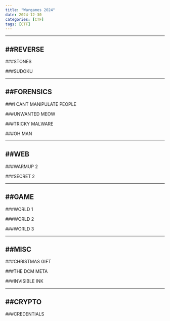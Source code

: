 ```yaml
---
title: "Wargames 2024"
date: 2024-12-30
categories: [CTF]
tags: [CTF]
---
```


-----------------------------------------------------------------------------------------------------------------------------------------------------------------------------------------------
##REVERSE
-----------------------------------------------------------------------------------------------------------------------------------------------------------------------------------------------

###STONES

###SUDOKU

-----------------------------------------------------------------------------------------------------------------------------------------------------------------------------------------------
##FORENSICS
-----------------------------------------------------------------------------------------------------------------------------------------------------------------------------------------------

###I CANT MANIPULATE PEOPLE

###UNWANTED MEOW

###TRICKY MALWARE

###OH MAN

-----------------------------------------------------------------------------------------------------------------------------------------------------------------------------------------------
##WEB
-----------------------------------------------------------------------------------------------------------------------------------------------------------------------------------------------

###WARMUP 2

###SECRET 2

-----------------------------------------------------------------------------------------------------------------------------------------------------------------------------------------------
##GAME
-----------------------------------------------------------------------------------------------------------------------------------------------------------------------------------------------

###WORLD 1

###WORLD 2

###WORLD 3

-----------------------------------------------------------------------------------------------------------------------------------------------------------------------------------------------
##MISC
-----------------------------------------------------------------------------------------------------------------------------------------------------------------------------------------------

###CHRISTMAS GIFT

###THE DCM META

###INVISIBLE INK

-----------------------------------------------------------------------------------------------------------------------------------------------------------------------------------------------
##CRYPTO
-----------------------------------------------------------------------------------------------------------------------------------------------------------------------------------------------
###CREDENTIALS

